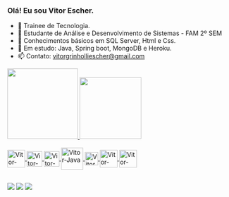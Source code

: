 ### Olá! Eu sou Vitor Escher.

- 🔭 Trainee de Tecnologia.
- 🔭 Estudante de Análise e Desenvolvimento de Sistemas - FAM 2º SEM
- 🌱 Conhecimentos básicos em SQL Server, Html e Css.
- 🌱 Em estudo: Java, Spring boot, MongoDB e Heroku.
- 📫 Contato: vitorgrinholliescher@gmail.com

<div>
  <a href="https://github.com/VitorEscher">
  <img height="160em" src="https://github-readme-stats.vercel.app/api?username=VitorEscher&show_icons=true&theme=dark&include_all_commits=true&count_private=true"/>
  <img height="140em" src="https://github-readme-stats.vercel.app/api/top-langs/?username=VitorEscher&layout=compact&langs_count=7&theme=dark"/>
</div>
<div style="display: inline_block"><br>
  <img align="center" alt="Vitor-sql" height="40" width="40" src="https://encrypted-tbn0.gstatic.com/images?q=tbn:ANd9GcSuhhgPzbYv0EKuhrUqo9JvD_n8dem860CAnA&usqp=CAU">
  <img align="center" alt="Vitor-Html" height="35" width="35" src="https://cdn.jsdelivr.net/gh/devicons/devicon/icons/html5/html5-plain.svg">
  <img align="center" alt="Vitor-Css" height="35" width="35" src="https://cdn.jsdelivr.net/gh/devicons/devicon/icons/css3/css3-original.svg">
  <img align="center" alt="Vitor-Java" height="50" width="50" src="https://cdn.jsdelivr.net/gh/devicons/devicon/icons/java/java-original-wordmark.svg">
  <img align="center" alt="Vitor-Spring" height="30" width="30" src="https://cdn.jsdelivr.net/gh/devicons/devicon/icons/spring/spring-original.svg">
  <img align="center" alt="Vitor-MongoDB" height="40" width="40" src="https://cdn.jsdelivr.net/gh/devicons/devicon/icons/mongodb/mongodb-plain-wordmark.svg">
  <img align="center" alt="Vitor-Heroku" height="40" width="40" src="https://cdn.jsdelivr.net/gh/devicons/devicon/icons/heroku/heroku-plain-wordmark.svg">
</div>
  
  ##
  
  <div> 
  <a href="https://www.instagram.com/vitorge92/" target="_blank"><img src="https://img.shields.io/badge/-Instagram-%23E4405F?style=for-the-badge&logo=instagram&logoColor=white" target="_blank"></a>
  <a href = "mailto:vitorgrinholliescher@gmail.com"><img src="https://img.shields.io/badge/Gmail-D14836?style=for-the-badge&logo=gmail&logoColor=white" target="_blank"></a>
  <a href="https://www.linkedin.com/in/vitor-grinholli-escher-138397129/" target="_blank"><img src="https://img.shields.io/badge/-LinkedIn-%230077B5?style=for-the-badge&logo=linkedin&logoColor=white" target="_blank"></a>  
</div>
